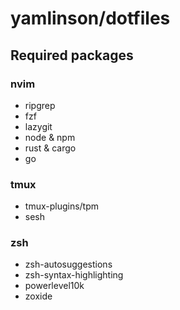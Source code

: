 # yamlinson/dotfiles

## Required packages

### nvim

- ripgrep
- fzf
- lazygit
- node & npm
- rust & cargo
- go

### tmux

- tmux-plugins/tpm
- sesh

### zsh

- zsh-autosuggestions
- zsh-syntax-highlighting
- powerlevel10k
- zoxide
